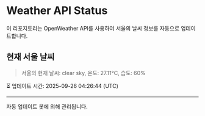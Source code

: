 
# Weather API Status

이 리포지토리는 OpenWeather API를 사용하여 서울의 날씨 정보를 자동으로 업데이트합니다.

## 현재 서울 날씨
> 서울의 현재 날씨: clear sky, 온도: 27.11°C, 습도: 60%

⏳ 업데이트 시간: 2025-09-26 04:26:44 (UTC)

---
자동 업데이트 봇에 의해 관리됩니다.
